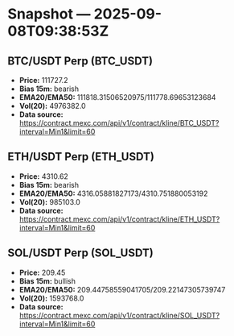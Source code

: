 # Snapshot — 2025-09-08T09:38:53Z

## BTC/USDT Perp (BTC_USDT)
- **Price:** 111727.2
- **Bias 15m:** bearish
- **EMA20/EMA50:** 111818.31506520975/111778.69653123684
- **Vol(20):** 4976382.0
- **Data source:** https://contract.mexc.com/api/v1/contract/kline/BTC_USDT?interval=Min1&limit=60

## ETH/USDT Perp (ETH_USDT)
- **Price:** 4310.62
- **Bias 15m:** bearish
- **EMA20/EMA50:** 4316.05881827173/4310.751880053192
- **Vol(20):** 985103.0
- **Data source:** https://contract.mexc.com/api/v1/contract/kline/ETH_USDT?interval=Min1&limit=60

## SOL/USDT Perp (SOL_USDT)
- **Price:** 209.45
- **Bias 15m:** bullish
- **EMA20/EMA50:** 209.44758559041705/209.22147305739747
- **Vol(20):** 1593768.0
- **Data source:** https://contract.mexc.com/api/v1/contract/kline/SOL_USDT?interval=Min1&limit=60
